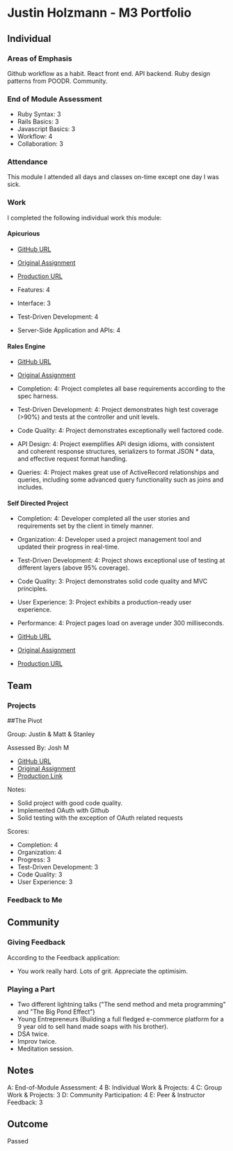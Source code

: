 # Justin Holzmann - M3 Portfolio

## Individual

### Areas of Emphasis

Github workflow as a habit.
React front end.
API backend.
Ruby design patterns from POODR.
Community.

### End of Module Assessment

* Ruby Syntax: 3
* Rails Basics: 3
* Javascript Basics: 3
* Workflow: 4
* Collaboration: 3

### Attendance

This module I attended all days and classes on-time except one day I was sick.

### Work

I completed the following individual work this module:

#### Apicurious

* [GitHub URL](https://github.com/jphoenix86/tribes)
* [Original Assignment](https://github.com/turingschool/lesson_plans/blob/master/ruby_03-professional_rails_applications/apicurious.md)
* [Production URL](https://startyourtribe.herokuapp.com)

* Features: 4
* Interface: 3
* Test-Driven Development: 4
* Server-Side Application and APIs: 4

#### Rales Engine

* [GitHub URL](https://github.com/jphoenix86/rails_engine)
* [Original Assignment](https://github.com/turingschool/lesson_plans/blob/master/ruby_03-professional_rails_applications/rails_engine.md)

* Completion: 4: Project completes all base requirements according to the spec harness.
* Test-Driven Development: 4: Project demonstrates high test coverage (>90%) and tests at the controller and unit levels.
* Code Quality: 4: Project demonstrates exceptionally well factored code.
* API Design: 4: Project exemplifies API design idioms, with consistent and coherent response structures, serializers to format JSON * data, and effective request format handling.
* Queries: 4: Project makes great use of ActiveRecord relationships and queries, including some advanced query functionality such as joins and includes.

#### Self Directed Project

* Completion: 4: Developer completed all the user stories and requirements set by the client in timely manner.
* Organization: 4: Developer used a project management tool and updated their progress in real-time.
* Test-Driven Development: 4: Project shows exceptional use of testing at different layers (above 95% coverage).
* Code Quality: 3: Project demonstrates solid code quality and MVC principles.
* User Experience: 3: Project exhibits a production-ready user experience.
* Performance: 4: Project pages load on average under 300 milliseconds.

* [GitHub URL](https://github.com/jphoenix86/idea_generator)
* [Original Assignment](https://github.com/turingschool/lesson_plans/blob/master/ruby_03-professional_rails_applications/self_directed_project.md)
* [Production URL](https://iderator.herokuapp.com)

## Team

### Projects

##The Pivot

Group: Justin & Matt & Stanley

Assessed By: Josh M

* [GitHub URL](https://github.com/jphoenix86/the_pivot)
* [Original Assignment](https://github.com/turingschool/lesson_plans/blob/master/ruby_03-professional_rails_applications/the_pivot.md)
* [Production Link](https://githired.herokuapp.com)

Notes:

* Solid project with good code quality.
* Implemented OAuth with Github
* Solid testing with the exception of OAuth related requests

Scores:

* Completion: 4
* Organization: 4
* Progress: 3
* Test-Driven Development: 3
* Code Quality: 3
* User Experience: 3


### Feedback to Me

## Community

### Giving Feedback

According to the Feedback application:

* You work really hard. Lots of grit. Appreciate the optimisim. 

### Playing a Part

* Two different lightning talks ("The send method and meta programming" and "The 
  Big Pond Effect")
* Young Entrepreneurs (Building a full fledged e-commerce platform for a 9 year
  old to sell hand made soaps with his brother).
* DSA twice.
* Improv twice.
* Meditation session.


## Notes

A: End-of-Module Assessment: 4
B: Individual Work & Projects: 4 
C: Group Work & Projects: 3
D: Community Participation: 4 
E: Peer & Instructor Feedback: 3

## Outcome

Passed
